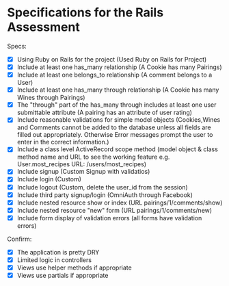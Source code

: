 # Specifications for the Rails Assessment

Specs:
- [x] Using Ruby on Rails for the project (Used Ruby on Rails for Project)
- [x] Include at least one has_many relationship (A Cookie has many Pairings)
- [x] Include at least one belongs_to relationship (A comment belongs to a User)
- [x] Include at least one has_many through relationship (A Cookie has many Wines through Pairings)
- [x] The "through" part of the has_many through includes at least one user submittable attribute (A pairing has an attribute of user rating)
- [x] Include reasonable validations for simple model objects (Cookies,Wines and Comments cannot be added to the database unless all fields are filled out appropriately. Otherwise Error messages prompt the user to enter in the correct information.)
- [x] Include a class level ActiveRecord scope method (model object & class method name and URL to see the working feature e.g. User.most_recipes URL: /users/most_recipes)
- [x] Include signup (Custom Signup with validatios)
- [x] Include login (Custom)
- [x] Include logout (Custom, delete the user_id from the session)
- [x] Include third party signup/login (OmniAuth through Facebook)
- [x] Include nested resource show or index (URL pairings/1/comments/show)
- [x] Include nested resource "new" form (URL pairings/1/comments/new)
- [x] Include form display of validation errors (all forms have validation errors)

Confirm:
- [x] The application is pretty DRY
- [x] Limited logic in controllers
- [x] Views use helper methods if appropriate
- [x] Views use partials if appropriate
